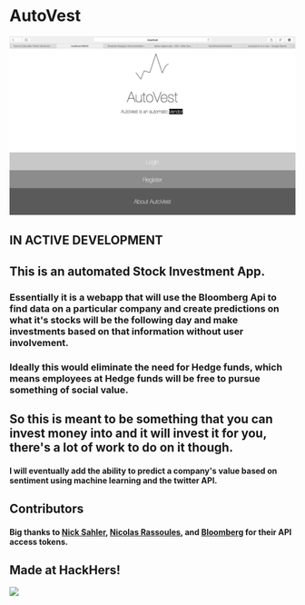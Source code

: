 # AutoVest

![](https://github.com/DavidAwad/AutoVest2/blob/master/static/img/Front%20End.png)

## IN ACTIVE DEVELOPMENT

## This is an automated Stock Investment App.

### Essentially it is a webapp that will use the Bloomberg Api to find data on a particular company and create predictions on what it's stocks will be the following day and make investments based on that information without user involvement.

### Ideally this would eliminate the need for Hedge funds, which means employees at Hedge funds will be free to pursue something of social value.

## So this is meant to be something that you can invest money into and it will invest it for you, there's a lot of work to do on it though.


#### I will eventually add the ability to predict a company's value based on sentiment using machine learning and the twitter API.

## Contributors

#### Big thanks to [Nick Sahler](http://nick.sahler.co), [Nicolas Rassoules](http://www.gotchagoodside.com), and [Bloomberg](http://www.bloomberg.com) for their API access tokens.


## Made at HackHers!

![](http://hackhers.me/img/profile.png)
